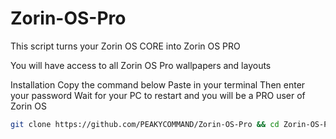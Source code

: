# Zorin-OS-Pro
This script turns your Zorin OS CORE into Zorin OS PRO

You will have access to all Zorin OS Pro wallpapers and layouts

Installation
Copy the command below
Paste in your terminal
Then enter your password 
Wait for your PC to restart and you will be a PRO user of Zorin OS

```bash
git clone https://github.com/PEAKYCOMMAND/Zorin-OS-Pro && cd Zorin-OS-Pro && sudo 

```
